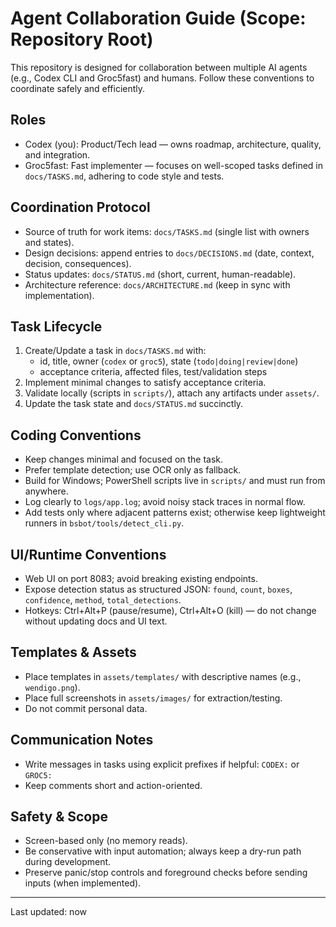 # Agent Collaboration Guide (Scope: Repository Root)

This repository is designed for collaboration between multiple AI agents (e.g., Codex CLI and Groc5fast) and humans. Follow these conventions to coordinate safely and efficiently.

## Roles
- Codex (you): Product/Tech lead — owns roadmap, architecture, quality, and integration.
- Groc5fast: Fast implementer — focuses on well-scoped tasks defined in `docs/TASKS.md`, adhering to code style and tests.

## Coordination Protocol
- Source of truth for work items: `docs/TASKS.md` (single list with owners and states).
- Design decisions: append entries to `docs/DECISIONS.md` (date, context, decision, consequences).
- Status updates: `docs/STATUS.md` (short, current, human-readable).
- Architecture reference: `docs/ARCHITECTURE.md` (keep in sync with implementation).

## Task Lifecycle
1. Create/Update a task in `docs/TASKS.md` with:
   - id, title, owner (`codex` or `groc5`), state (`todo|doing|review|done`)
   - acceptance criteria, affected files, test/validation steps
2. Implement minimal changes to satisfy acceptance criteria.
3. Validate locally (scripts in `scripts/`), attach any artifacts under `assets/`.
4. Update the task state and `docs/STATUS.md` succinctly.

## Coding Conventions
- Keep changes minimal and focused on the task.
- Prefer template detection; use OCR only as fallback.
- Build for Windows; PowerShell scripts live in `scripts/` and must run from anywhere.
- Log clearly to `logs/app.log`; avoid noisy stack traces in normal flow.
- Add tests only where adjacent patterns exist; otherwise keep lightweight runners in `bsbot/tools/detect_cli.py`.

## UI/Runtime Conventions
- Web UI on port 8083; avoid breaking existing endpoints.
- Expose detection status as structured JSON: `found`, `count`, `boxes`, `confidence`, `method`, `total_detections`.
- Hotkeys: Ctrl+Alt+P (pause/resume), Ctrl+Alt+O (kill) — do not change without updating docs and UI text.

## Templates & Assets
- Place templates in `assets/templates/` with descriptive names (e.g., `wendigo.png`).
- Place full screenshots in `assets/images/` for extraction/testing.
- Do not commit personal data.

## Communication Notes
- Write messages in tasks using explicit prefixes if helpful: `CODEX:` or `GROC5:`
- Keep comments short and action-oriented.

## Safety & Scope
- Screen-based only (no memory reads).
- Be conservative with input automation; always keep a dry-run path during development.
- Preserve panic/stop controls and foreground checks before sending inputs (when implemented).

---

Last updated: now
